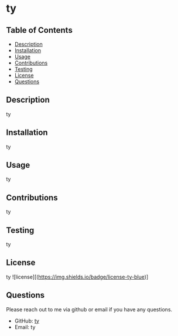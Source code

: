 # ty

  ## Table of Contents
  - [Description](#description)
  - [Installation](#installation)
  - [Usage](#usage)
  - [Contributions](#contributions)
  - [Testing](#testing)
  - [License](#license)
  - [Questions](#questions)

  ## Description
  ty

  ## Installation
  ty

  ## Usage
  ty

  ## Contributions
  ty

  ## Testing
  ty

  ## License
  ty
  ![license][(https://img.shields.io/badge/license-ty-blue)]

  ## Questions
  Please reach out to me via github or email if you have any questions.
  - GitHub: [ty](https://github.com/ty)
  - Email: ty

